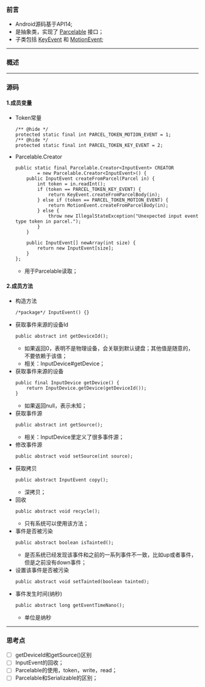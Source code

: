 [jumpf-Parcelable]:     ../os/Parcelable.md     "Parcelable"
[jumpf-KeyEvent]:       KeyEvent.md             "KeyEvent"
[jumpf-MotionEvent]:    MotionEvent.md          "MotionEvent"

### 前言
- Android源码基于API14;
- 是抽象类，实现了 [Parcelable][jumpf-parcelable] 接口；
- 子类包括 [KeyEvent][jumpf-KeyEvent] 和 [MotionEvent][jumpf-MotionEvent];

***

### 概述

***

### 源码

#### 1.成员变量
- Token常量
    ```
    /** @hide */
    protected static final int PARCEL_TOKEN_MOTION_EVENT = 1;
    /** @hide */
    protected static final int PARCEL_TOKEN_KEY_EVENT = 2;
    ```
- Parcelable.Creator
    ```
    public static final Parcelable.Creator<InputEvent> CREATOR
            = new Parcelable.Creator<InputEvent>() {
        public InputEvent createFromParcel(Parcel in) {
            int token = in.readInt();
            if (token == PARCEL_TOKEN_KEY_EVENT) {
                return KeyEvent.createFromParcelBody(in);
            } else if (token == PARCEL_TOKEN_MOTION_EVENT) {
                return MotionEvent.createFromParcelBody(in);
            } else {
                throw new IllegalStateException("Unexpected input event type token in parcel.");
            }
        }

        public InputEvent[] newArray(int size) {
            return new InputEvent[size];
        }
    };
    ```
    - 用于Parcelable读取；

#### 2.成员方法

- 构造方法
    ```
    /*package*/ InputEvent() {}
    ```
- 获取事件来源的设备Id
    ```
    public abstract int getDeviceId();
    ```
    - 如果返回0，表明不是物理设备，会关联到默认键盘；其他值是随意的，不要依赖于该值；
    - 相关：InputDevice#getDevice；
- 获取事件来源的设备
    ```
    public final InputDevice getDevice() {
        return InputDevice.getDevice(getDeviceId());
    }
    ```
    - 如果返回null，表示未知；
- 获取事件源
    ```
    public abstract int getSource();
    ```
    - 相关：InputDevice里定义了很多事件源；
- 修改事件源
    ```
    public abstract void setSource(int source);
    ```
- 获取拷贝
    ```
    public abstract InputEvent copy();
    ```
    - 深拷贝；
- 回收
    ```
    public abstract void recycle();
    ```
    - 只有系统可以使用该方法；
- 事件是否被污染
    ```
    public abstract boolean isTainted();
    ```
    - 是否系统已经发现该事件和之前的一系列事件不一致，比如up或者事件，但是之前没有down事件；
- 设置该事件是否被污染
    ```
    public abstract void setTainted(boolean tainted);
    ```
- 事件发生时间(纳秒)
    ```
    public abstract long getEventTimeNano();
    ```
    - 单位是纳秒

***

### 思考点
- [ ] getDeviceId和getSource()区别
- [ ] InputEvent的回收；
- [ ] Parcelable的使用，token，write，read；
- [ ] Parcelable和Serializable的区别；
